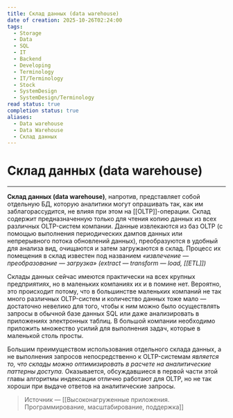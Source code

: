 ```yaml
---
title: Склад данных (data warehouse)
date of creation: 2025-10-26T02:24:00
tags:
  - Storage
  - Data
  - SQL
  - IT
  - Backend
  - Developing
  - Terminology
  - IT/Terminology
  - Stock
  - SystemDesign
  - SystemDesign/Terminology
read status: true
completion status: true
aliases:
  - Data warehouse
  - Data Warehouse
  - Склад данных
---
```

# Склад данных (data warehouse)
---

**Склад данных (data warehouse)**, напротив, представляет собой отдельную БД, которую аналитики могут опрашивать так, как им заблагорассудится, не влияя при этом на [[OLTP]]-операции. Склад содержит предназначенную только для чтения копию данных из всех различных OLTP-систем компании. Данные извлекаются из баз OLTP (с помощью выполнения периодических дампов данных или непрерывного потока обновлений данных), преобразуются в удобный для анализа вид, очищаются и затем загружаются в склад. Процесс их помещения в склад известен под названием  *«извлечение — преобразование — загрузка» (extract — transform — load, [[ETL]])*

Склады данных сейчас имеются практически на всех крупных предприятиях, но в маленьких компаниях их и в помине нет. Вероятно, это происходит потому, что в большинстве маленьких компаний не так много различных OLTP-систем и количество данных тоже мало — достаточно невелико для того, чтобы к ним можно было осуществлять запросы в обычной базе данных SQL или даже анализировать в приложениях электронных таблиц. В большой компании необходимо приложить множество усилий для выполнения задач, которые в маленькой столь просты.

Большим преимуществом использования отдельного склада данных, а не выполнения запросов непосредственно к OLTP-системам *является то, что склады можно оптимизировать в расчете на аналитические паттерны доступа.* Оказывается, обсуждавшиеся в первой части этой главы алгоритмы индексации отлично работают для OLTP, но не так хороши при выдаче ответов на аналитические запросы.

>Источник — [[Высоконагруженные приложения. Программирование, масштабирование, поддержка]]

